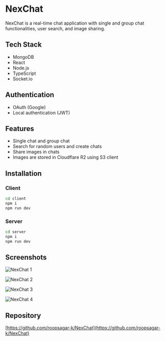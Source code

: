 # NexChat

NexChat is a real-time chat application with single and group chat functionalities, user search, and image sharing.

## Tech Stack

* MongoDB
* React
* Node.js
* TypeScript
* Socket.io

## Authentication

* OAuth (Google)
* Local authentication (JWT)

## Features

* Single chat and group chat
* Search for random users and create chats
* Share images in chats
* Images are stored in Cloudflare R2 using S3 client

## Installation

### Client

```bash
cd client
npm i
npm run dev
```

### Server

```bash
cd server
npm i
npm run dev
```

## Screenshots

![NexChat 1](https://www.roopsagar.tech/_next/image?url=%2Fnex-chat-4.png\&w=1080\&q=75)

![NexChat 2](https://www.roopsagar.tech/_next/image?url=%2Fnex-chat-3.png\&w=1080\&q=75)

![NexChat 3](https://www.roopsagar.tech/_next/image?url=%2Fnex-chat-1.png\&w=1080\&q=75)

![NexChat 4](https://www.roopsagar.tech/_next/image?url=%2Fnex-chat-2.png\&w=1080\&q=75)

## Repository

[https://github.com/roopsagar-k/NexChat](https://github.com/roopsagar-k/NexChat)
